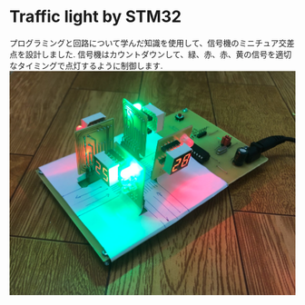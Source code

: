# Traffic light by STM32
プログラミングと回路について学んだ知識を使用して、信号機のミニチュア交差点を設計しました. 信号機はカウントダウンして、緑、赤、赤、黄の信号を適切なタイミングで点灯するように制御します.
![alt text](https://github.com/trungthanhnguyen64/traffic-light-by-STM32/blob/main/%C4%91%C3%A8n%20giao%20th%C3%B4ng.png)

